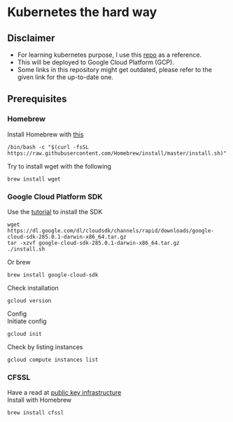 # Kubernetes the hard way
## Disclaimer
- For learning kubernetes purpose, I use this [repo](https://github.com/kelseyhightower/kubernetes-the-hard-way) as a reference.
- This will be deployed to Google Cloud Platform (GCP).
- Some links in this repository might get outdated, please refer to the given link for the up-to-date one.
## Prerequisites
### Homebrew
Install Homebrew with [this](https://brew.sh/)
```
/bin/bash -c "$(curl -fsSL https://raw.githubusercontent.com/Homebrew/install/master/install.sh)"
```
Try to install wget with the following
```
brew install wget
```
### Google Cloud Platform SDK
Use the [tutorial](https://cloud.google.com/sdk/docs/downloads-versioned-archives) to install the SDK
```
wget https://dl.google.com/dl/cloudsdk/channels/rapid/downloads/google-cloud-sdk-285.0.1-darwin-x86_64.tar.gz
tar -xzvf google-cloud-sdk-285.0.1-darwin-x86_64.tar.gz
./install.sh
```
Or brew
```
brew install google-cloud-sdk
```
Check installation
```
gcloud version
```
Config \
Initiate config
```
gcloud init
```
Check by listing instances
```
gcloud compute instances list
```
### CFSSL
Have a read at [public key infrastructure](https://en.wikipedia.org/wiki/Public_key_infrastructure) \
Install with Homebrew
```
brew install cfssl
```
